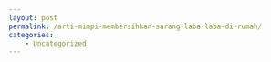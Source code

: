 ```yaml
---
layout: post
permalink: /arti-mimpi-membersihkan-sarang-laba-laba-di-rumah/
categories:
    - Uncategorized
---
```


